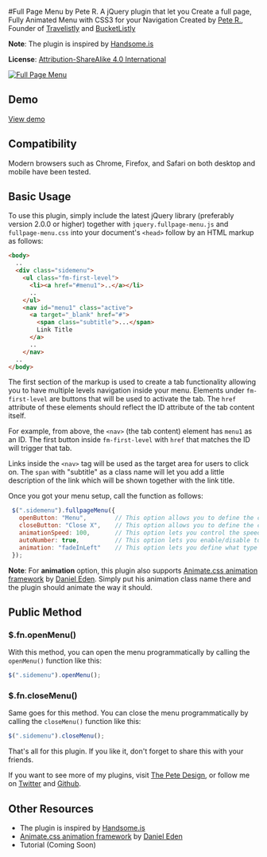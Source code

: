 #Full Page Menu by Pete R.
A jQuery plugin that let you Create a full page, Fully Animated Menu with CSS3 for your Navigation
Created by [Pete R.](http://www.thepetedesign.com), Founder of [Travelistly](http://www.travelistly.com) and [BucketListly](http://www.bucketlistly.com)

**Note**: The plugin is inspired by [Handsome.is](http://handsome.is/ux-design/)

**License**: [Attribution-ShareAlike 4.0 International](http://creativecommons.org/licenses/by-sa/4.0/deed.en_US)

[![Full Page Menu](http://www.thepetedesign.com/images/fullpage-menu_image.jpg "Full Page Menu")](http://www.thepetedesign.com/demos/fullpage-menu_demo.html)


## Demo
[View demo](http://www.thepetedesign.com/demos/fullpage-menu_demo.html)

## Compatibility
Modern browsers such as Chrome, Firefox, and Safari on both desktop and mobile have been tested. 

## Basic Usage
To use this plugin, simply include the latest jQuery library (preferably version 2.0.0 or higher) together with `jquery.fullpage-menu.js` and `fullpage-menu.css` into your document's `<head>` follow by an HTML markup as follows:

````html
<body>
  ..
  <div class="sidemenu">
    <ul class="fm-first-level">
      <li><a href="#menu1">..</a></li>
      ..
    </ul>
    <nav id="menu1" class="active">
      <a target="_blank" href="#">
        <span class="subtitle">...</span>
        Link Title
      </a>
      ..
    </nav>
  ..
</body>

````

The first section of the markup is used to create a tab functionality allowing you to have multiple levels navigation inside your menu. Elements under `fm-first-level` are buttons that will be used to activate the tab. The `href` attribute of these elements should reflect the ID attribute of the tab content itself. 

For example, from above, the `<nav>` (the tab content) element has `menu1` as an ID. The first button inside `fm-first-level` with `href` that matches the ID will trigger that tab.
  
Links inside the `<nav>` tag will be used as the target area for users to click on. The `span` with "subtitle" as a class name will let you add a little description of the link which will be shown together with the link title.

Once you got your menu setup, call the function as follows:

````javascript
 $(".sidemenu").fullpageMenu({
   openButton: "Menu",        // This option allows you to define the content of the open menu button. The default value is "Menu"
   closeButton: "Close X",    // This option allows you to define the content of the close menu button. The default value is "Close X"
   animationSpeed: 100,       // This option lets you control the speed of the animation of each navigation items. The option accepts milliseconds. The default value is 100.
   autoNumber: true,          // This option lets you enable/disable to automatic numbering on menu items. The default value is true.
   animation: "fadeInLeft"    // This option lets you define what type of animation you want. Available options are "fadeInLeft", "fadeInRight", "fadeInUp" and "fadeInDown". 
 });
````

**Note**: For **animation** option, this plugin also supports [Animate.css animation framework](http://daneden.github.io/animate.css/) by [Daniel Eden](http://daneden.me/). Simply put his animation class name there and the plugin should animate the way it should.

## Public Method

### $.fn.openMenu()

With this method, you can open the menu programmatically by calling the `openMenu()` function like this:

````javascript
$(".sidemenu").openMenu();
````

### $.fn.closeMenu()

Same goes for this method. You can close the menu programmatically by calling the `closeMenu()` function like this:

````javascript
$(".sidemenu").closeMenu();
````

That's all for this plugin. If you like it, don't forget to share this with your friends.

If you want to see more of my plugins, visit [The Pete Design](http://www.thepetedesign.com/#plugins), or follow me on [Twitter](http://www.twitter.com/peachananr) and [Github](http://www.github.com/peachananr).

## Other Resources
- The plugin is inspired by [Handsome.is](http://handsome.is/ux-design/)
- [Animate.css animation framework](http://daneden.github.io/animate.css/) by [Daniel Eden](http://daneden.me/)
- Tutorial (Coming Soon)
